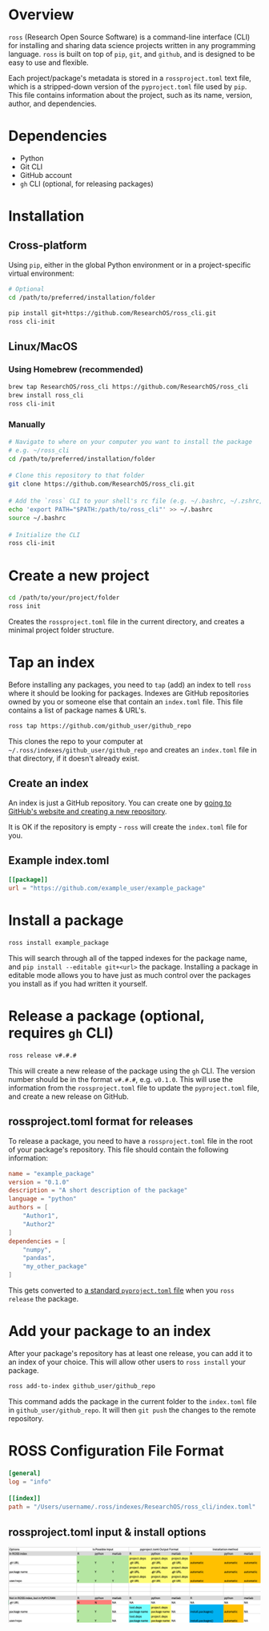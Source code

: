 # Overview
`ross` (Research Open Source Software) is a command-line interface (CLI) for installing and sharing data science projects written in any programming language. `ross` is built on top of `pip`, `git`, and `github`, and is designed to be easy to use and flexible.

Each project/package's metadata is stored in a `rossproject.toml` text file, which is a stripped-down version of the `pyproject.toml` file used by `pip`. This file contains information about the project, such as its name, version, author, and dependencies.

# Dependencies
- Python
- Git CLI
- GitHub account
- `gh` CLI (optional, for releasing packages)

# Installation
## Cross-platform
Using `pip`, either in the global Python environment or in a project-specific virtual environment:
```bash
# Optional
cd /path/to/preferred/installation/folder
```

```bash
pip install git+https://github.com/ResearchOS/ross_cli.git
ross cli-init
```

## Linux/MacOS
### Using Homebrew (recommended)
```bash
brew tap ResearchOS/ross_cli https://github.com/ResearchOS/ross_cli
brew install ross_cli
ross cli-init
```

### Manually
```bash
# Navigate to where on your computer you want to install the package
# e.g. ~/ross_cli
cd /path/to/preferred/installation/folder

# Clone this repository to that folder
git clone https://github.com/ResearchOS/ross_cli.git

# Add the `ross` CLI to your shell's rc file (e.g. ~/.bashrc, ~/.zshrc, ~/.bash_profile, etc.)
echo 'export PATH="$PATH:/path/to/ross_cli"' >> ~/.bashrc
source ~/.bashrc

# Initialize the CLI
ross cli-init
```

# Create a new project
```bash
cd /path/to/your/project/folder
ross init
```
Creates the `rossproject.toml` file in the current directory, and creates a minimal project folder structure.

# Tap an index
Before installing any packages, you need to `tap` (add) an index to tell `ross` where it should be looking for packages. Indexes are GitHub repositories owned by you or someone else that contain an `index.toml` file. This file contains a list of package names & URL's.
```bash
ross tap https://github.com/github_user/github_repo
```
This clones the repo to your computer at `~/.ross/indexes/github_user/github_repo` and creates an `index.toml` file in that directory, if it doesn't already exist.

## Create an index
An index is just a GitHub repository. You can create one by [going to GitHub's website and creating a new repository](https://docs.github.com/en/repositories/creating-and-managing-repositories/quickstart-for-repositories). 

It is OK if the repository is empty - `ross` will create the `index.toml` file for you.

## Example index.toml
```toml
[[package]]
url = "https://github.com/example_user/example_package"
```

# Install a package
```bash
ross install example_package
```
This will search through all of the tapped indexes for the package name, and `pip install --editable git+<url>` the package. Installing a package in editable mode allows you to have just as much control over the packages you install as if you had written it yourself.

# Release a package (optional, requires `gh` CLI)
```bash
ross release v#.#.#
```
This will create a new release of the package using the `gh` CLI. The version number should be in the format `v#.#.#`, e.g. `v0.1.0`. This will use the information from the `rossproject.toml` file to update the `pyproject.toml` file, and create a new release on GitHub.

## rossproject.toml format for releases
To release a package, you need to have a `rossproject.toml` file in the root of your package's repository. This file should contain the following information:
```toml
name = "example_package"
version = "0.1.0"
description = "A short description of the package"
language = "python"
authors = [
    "Author1",
    "Author2"
]
dependencies = [
    "numpy",
    "pandas",
    "my_other_package"
]
```
This gets converted to [a standard `pyproject.toml` file](https://packaging.python.org/en/latest/guides/writing-pyproject-toml/#a-full-example) when you `ross release` the package.

# Add your package to an index
After your package's repository has at least one release, you can add it to an index of your choice. This will allow other users to `ross install` your package.
```bash
ross add-to-index github_user/github_repo
```
This command adds the package in the current folder to the `index.toml` file in `github_user/github_repo`. It will then `git push` the changes to the remote repository.

# ROSS Configuration File Format
```toml
[general]
log = "info"

[[index]]
path = "/Users/username/.ross/indexes/ResearchOS/ross_cli/index.toml"
```

## rossproject.toml input & install options
![ROSSProject Specs](docs/figures/rossproject%20specs.png)